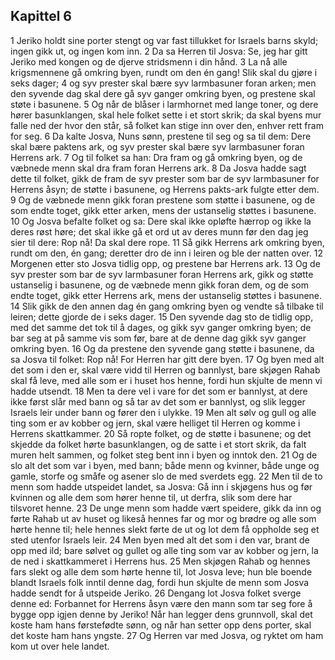 ## Kapittel 6

1 Jeriko holdt sine porter stengt og var fast tillukket for Israels barns skyld; ingen gikk ut, og ingen kom inn.
2 Da sa Herren til Josva: Se, jeg har gitt Jeriko med kongen og de djerve stridsmenn i din hånd.
3 La nå alle krigsmennene gå omkring byen, rundt om den én gang! Slik skal du gjøre i seks dager;
4 og syv prester skal bære syv larmbasuner foran arken; men den syvende dag skal dere gå syv ganger omkring byen, og prestene skal støte i basunene.
5 Og når de blåser i larmhornet med lange toner, og dere hører basunklangen, skal hele folket sette i et stort skrik; da skal byens mur falle ned der hvor den står, så folket kan stige inn over den, enhver rett fram for seg.
6 Da kalte Josva, Nuns sønn, prestene til seg og sa til dem: Dere skal bære paktens ark, og syv prester skal bære syv larmbasuner foran Herrens ark.
7 Og til folket sa han: Dra fram og gå omkring byen, og de væbnede menn skal dra fram foran Herrens ark.
8 Da Josva hadde sagt dette til folket, gikk de fram de syv prester som bar de syv larmbasuner for Herrens åsyn; de støtte i basunene, og Herrens pakts-ark fulgte etter dem.
9 Og de væbnede menn gikk foran prestene som støtte i basunene, og de som endte toget, gikk etter arken, mens der ustanselig støttes i basunene.
10 Og Josva befalte folket og sa: Dere skal ikke opløfte hærrop og ikke la deres røst høre; det skal ikke gå et ord ut av deres munn før den dag jeg sier til dere: Rop nå! Da skal dere rope.
11 Så gikk Herrens ark omkring byen, rundt om den, én gang; deretter dro de inn i leiren og ble der natten over.
12 Morgenen etter sto Josva tidlig opp, og prestene bar Herrens ark.
13 Og de syv prester som bar de syv larmbasuner foran Herrens ark, gikk og støtte ustanselig i basunene, og de væbnede menn gikk foran dem, og de som endte toget, gikk etter Herrens ark, mens der ustanselig støttes i basunene.
14 Slik gikk de den annen dag én gang omkring byen og vendte så tilbake til leiren; dette gjorde de i seks dager.
15 Den syvende dag sto de tidlig opp, med det samme det tok til å dages, og gikk syv ganger omkring byen; de bar seg at på samme vis som før, bare at de denne dag gikk syv ganger omkring byen.
16 Og da prestene den syvende gang støtte i basunene, da sa Josva til folket: Rop nå! For Herren har gitt dere byen.
17 Og byen med alt det som i den er, skal være vidd til Herren og bannlyst, bare skjøgen Rahab skal få leve, med alle som er i huset hos henne, fordi hun skjulte de menn vi hadde utsendt.
18 Men ta dere vel i vare for det som er bannlyst, at dere ikke først slår med bann og så tar av det som er bannlyst, og slik legger Israels leir under bann og fører den i ulykke.
19 Men alt sølv og gull og alle ting som er av kobber og jern, skal være helliget til Herren og komme i Herrens skattkammer.
20 Så ropte folket, og de støtte i basunene; og det skjedde da folket hørte basunklangen, og de satte i et stort skrik, da falt muren helt sammen, og folket steg bent inn i byen og inntok den.
21 Og de slo alt det som var i byen, med bann; både menn og kvinner, både unge og gamle, storfe og småfe og asener slo de med sverdets egg.
22 Men til de to menn som hadde utspeidet landet, sa Josva: Gå inn i skjøgens hus og før kvinnen og alle dem som hører henne til, ut derfra, slik som dere har tilsvoret henne.
23 De unge menn som hadde vært speidere, gikk da inn og førte Rahab ut av huset og likeså hennes far og mor og brødre og alle som hørte henne til; hele hennes slekt førte de ut og lot dem få oppholde seg et sted utenfor Israels leir.
24 Men byen med alt det som i den var, brant de opp med ild; bare sølvet og gullet og alle ting som var av kobber og jern, la de ned i skattkammeret i Herrens hus.
25 Men skjøgen Rahab og hennes fars slekt og alle dem som hørte henne til, lot Josva leve; hun ble boende blandt Israels folk inntil denne dag, fordi hun skjulte de menn som Josva hadde sendt for å utspeide Jeriko.
26 Dengang lot Josva folket sverge denne ed: Forbannet for Herrens åsyn være den mann som tar seg fore å bygge opp igjen denne by Jeriko! Når han legger dens grunnvoll, skal det koste ham hans førstefødte sønn, og når han setter opp dens porter, skal det koste ham hans yngste.
27 Og Herren var med Josva, og ryktet om ham kom ut over hele landet.
